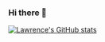 ### Hi there 👋

<!--
**lawrencelilol/lawrencelilol** is a ✨ _special_ ✨ repository because its `README.md` (this file) appears on your GitHub profile.

Here are some ideas to get you started:

- 🔭 I’m currently working on ...
- 🌱 I’m currently learning ...
- 👯 I’m looking to collaborate on ...
- 🤔 I’m looking for help with ...
- 💬 Ask me about ...
- 📫 How to reach me: ...
- 😄 Pronouns: ...
- ⚡ Fun fact: ...
-->

[![Lawrence's GitHub stats](https://github-readme-stats.vercel.app/api?username=lawrencelilol)](https://github.com/anuraghazra/github-readme-stats)
